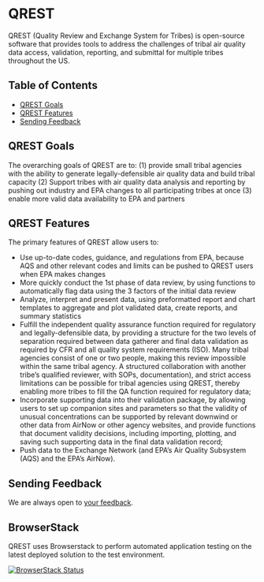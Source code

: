 # QREST

QREST (Quality Review and Exchange System for Tribes) is open-source software that provides tools to address the challenges of tribal air quality data access, validation, reporting, and submittal for multiple tribes throughout the US.

## Table of Contents

- [QREST Goals](#qrest-goals)
- [QREST Features](#qrest-features)
- [Sending Feedback](#sending-feedback)



## QREST Goals

The overarching goals of QREST are to:
(1) provide small tribal agencies with the ability to generate legally-defensible air quality data and build tribal capacity
(2) Support tribes with air quality data analysis and reporting by pushing out industry and EPA changes to all participating tribes at once 
(3) enable more valid data availability to EPA and partners

## QREST Features

The primary features of QREST allow users to:
- Use up-to-date codes, guidance, and regulations from EPA, because AQS and other relevant codes and limits can be pushed to QREST users when EPA makes changes
- More quickly conduct the 1st phase of data review, by using functions to automatically flag data using the 3 factors of the initial data review
- Analyze, interpret and present data, using preformatted report and chart templates to aggregate and plot validated data, create reports, and summary statistics
- Fulfill the independent quality assurance function required for regulatory and legally-defensible data, by providing a structure for the two levels of separation required between data gatherer and final data validation as required by CFR and all quality system requirements (ISO). Many tribal agencies consist of one or two people, making this review impossible within the same tribal agency. A structured collaboration with another tribe’s qualified reviewer, with SOPs, documentation), and strict access limitations can be possible for tribal agencies using QREST, thereby enabling more tribes to fill the QA function required for regulatory data;
- Incorporate supporting data into their validation package, by allowing users to set up companion sites and parameters so that the validity of unusual concentrations can be supported by relevant downwind or other data from AirNow or other agency websites, and provide functions that document validity decisions, including importing, plotting, and saving such supporting data in the final data validation record;
- Push data to the Exchange Network (and EPA’s Air Quality Subsystem (AQS) and the EPA’s AirNow).

## Sending Feedback

We are always open to [your feedback](https://github.com/open-environment/QREST/issues).

## BrowserStack
QREST uses Browserstack to perform automated application testing on the latest deployed solution to the test environment.

[![BrowserStack Status](https://automate.browserstack.com/badge.svg?badge_key=K3ozNXFIK2xHZFVLWDN5cVJXcnFpWXpLYTNMZitNdWlCbTl1NWphYW1GRT0tLUs2YjNXZXhTMWVReDcxeUV0VDdoeFE9PQ==--6554cf0e5dc36ed6bb43475ac0d9f3e1b71143c3)](https://automate.browserstack.com/public-build/K3ozNXFIK2xHZFVLWDN5cVJXcnFpWXpLYTNMZitNdWlCbTl1NWphYW1GRT0tLUs2YjNXZXhTMWVReDcxeUV0VDdoeFE9PQ==--6554cf0e5dc36ed6bb43475ac0d9f3e1b71143c3)
